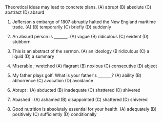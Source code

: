 Theoretical ideas may lead to concrete plans.
(A) abrupt    (B) absolute      (C) abstract    (D) absurd

1. Jefferson s embargo of 1807 abruptly halted the New England maritime trade.
(A)           (B) temporarily   (C) briefly     (D) suddenly

2. An absurd person is _______.
(A) vague     (B) ridiculous    (C) evident     (D) stubborn

3. This is an abstract of the sermon.
(A) an ideology   (B ridiculous     (C) a liquid     (D) a summary

4. Miserable ; wretched
(A) flagrant    (B) noxious     (C) consecutive     (D) abject   

5. My father plays golf. What is your father's _______?
(A) ability   (B) abhorrence    (C) avocation   (D) avoidance

6. Abrupt :
(A) abducted  (B) inadequate    (C) shattered   (D) shivered

7. Abashed :
(A) ashamed   (B) disappointed  (C) shattered   (D) shivered

8. Good nutrition is absolutely essential for your health.
(A) adequately  (B) positively    (C) sufficiently  (D) conditionally
